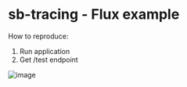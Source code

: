 # sb-tracing - Flux example


How to reproduce:

1. Run application
2. Get /test endpoint

![image](https://github.com/norbson/sb-tracing/assets/2744731/5f0050e8-4e7e-4b46-9975-14c0d008942e)

